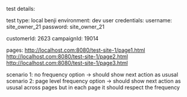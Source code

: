 test details:

test type: local
benji environment: dev
user credentials:
username: site_owner_21
password: site_owner_21

customerId: 2623
campaignId: 19014

pages:
http://localhost.com:8080/test-site-1/page1.html
http://localhost.com:8080/test-site-1/page2.html
http://localhost.com:8080/test-site-1/page3.html

scenario 1: no frequency option -> should show next action as ususal
scenario 2: page level frequency option -> should show next action as ususal across pages but in each page it should respect the frequency
